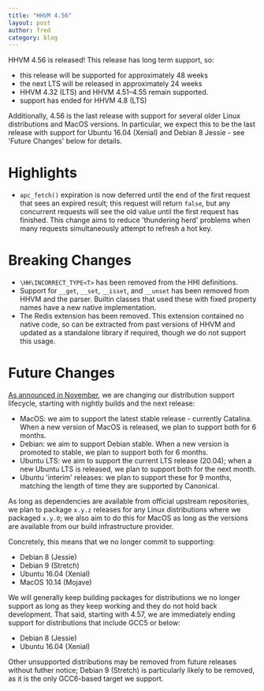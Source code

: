 ```yaml
---
title: "HHVM 4.56"
layout: post
author: fred
category: blog
---
```


HHVM 4.56 is released! This release has long term support, so:

- this release will be supported for approximately 48 weeks
- the next LTS will be released in approximately 24 weeks
- HHVM 4.32 (LTS) and HHVM 4.51&ndash;4.55 remain supported.
- support has ended for HHVM 4.8 (LTS)

Additionally, 4.56 is the last release with support for several older Linux
distributions and MacOS versions. In particular, we expect this to be the last
release with support for Ubuntu 16.04 (Xenial) and Debian 8 Jessie - see
'Future Changes' below for details.

# Highlights

- `apc_fetch()` expiration is now deferred until the end of the first request
  that sees an expired result; this request will return `false`, but any
  concurrent requests will see the old value until the first request has
  finished. This change aims to reduce 'thundering herd' problems when many
  requests simultaneously attempt to refresh a hot key.

# Breaking Changes

- `\HH\INCORRECT_TYPE<T>` has been removed from the HHI definitions.
- Support for `__get`, `__set`, `__isset`, and `__unset` has been removed from
  HHVM and the parser. Builtin classes that used these with fixed property names
  have a new native implementation.
- The Redis extension has been removed. This extension contained no native code,
  so can be extracted from past versions of HHVM and updated as a standalone
  library if required, though we do not support this usage.

# Future Changes

[As announced in November](https://hhvm.com/blog/2019/11/19/distribution-support.html),
we are changing our distribution support lifecycle, starting with nightly
builds and the next release:

- MacOS: we aim to support the latest stable release - currently Catalina.
  When a new version of MacOS is released, we plan to support both for 6
  months.
- Debian: we aim to support Debian stable. When a new version is promoted to
  stable, we plan to support both for 6 months.
- Ubuntu LTS: we aim to support the current LTS release (20.04); when a new
  Ubuntu LTS is released, we plan to support both for the next month.
- Ubuntu 'interim' releases: we plan to support these for 9 months, matching
  the length of time they are supported by Canonical.

As long as dependencies are available from official upstream repositories, we
plan to package `x.y.z` releases for any Linux distributions where we packaged
`x.y.0`; we also aim to do this for MacOS as long as the versions are available
from our build infrastructure provider.

Concretely, this means that we no longer commit to supporting:

- Debian 8 (Jessie)
- Debian 9 (Stretch)
- Ubuntu 16.04 (Xenial)
- MacOS 10.14 (Mojave)

We will generally keep building packages for distributions we no longer support
as long as they keep working and they do not hold back development. That said,
starting with 4.57, we are immediately ending support for distributions that
include GCC5 or below:

- Debian 8 (Jessie)
- Ubuntu 16.04 (Xenial)

Other unsupported distributions may be removed from future releases without
futher notice; Debian 9 (Stretch) is particularly likely to be removed, as it
is the only GCC6-based target we support.
